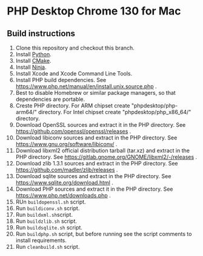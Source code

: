 # PHP Desktop Chrome 130 for Mac

## Build instructions

1. Clone this repository and checkout this branch.
1. Install [Python](https://www.python.org).
1. Install [CMake](https://cmake.org/).
1. Install [Ninja](https://github.com/ninja-build/ninja).
1. Install Xcode and Xcode Command Line Tools.
1. Install PHP build dependencies. See https://www.php.net/manual/en/install.unix.source.php .
1. Best to disable Homebrew or similar package managers, so that dependencies are portable.
1. Creste PHP directory. For ARM chipset create "phpdesktop/php-arm64/" directory. For Intel chipset create "phpdesktop/php_x86_64/" directory.
1. Download OpenSSL sources and extract it in the PHP directory. See https://github.com/openssl/openssl/releases .
1. Download libiconv sources and extract in the PHP directory. See https://www.gnu.org/software/libiconv/ .
1. Download libxml2 official distribution tarball (tar.xz) and extract in the PHP directory. See https://gitlab.gnome.org/GNOME/libxml2/-/releases .
1. Download zlib 1.3.1 sources and extract in the PHP directory. See https://github.com/madler/zlib/releases .
1. Download sqlite sources and extract in the PHP directory. See https://www.sqlite.org/download.html .
1. Download PHP sources and extract it in the PHP directory. See https://www.php.net/downloads.php .
1. RUn `buildopenssl.sh` script.
1. Run `buildiconv.sh` script.
1. Run `buildxml.sh`script.
1. Run `buildzlib.sh` script.
1. Run `buildsqlite.sh` script.
1. Run `buildphp.sh` script, but before running see the script comments to install requirements.
1. Run `cleanbuild.sh` script.
